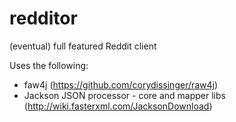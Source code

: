 redditor
========

(eventual) full featured Reddit client



Uses the following:

  * faw4j (https://github.com/corydissinger/raw4j)
  * Jackson JSON processor - core and mapper libs (http://wiki.fasterxml.com/JacksonDownload)
